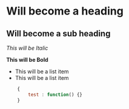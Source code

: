Will become a heading
==============

Will become a sub heading
--------------

*This will be Italic*

**This will be Bold**

- This will be a list item
- This will be a list item

```javascript
    {
        test : function() {}
    }
```